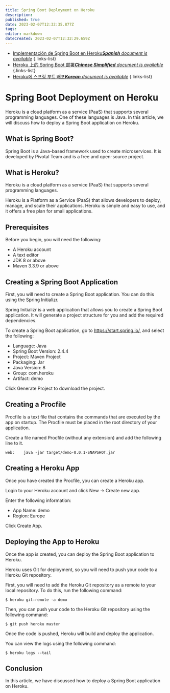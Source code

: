 ```yaml
---
title: Spring Boot Deployment on Heroku
description: 
published: true
date: 2023-02-07T12:32:35.877Z
tags: 
editor: markdown
dateCreated: 2023-02-07T12:32:29.659Z
---
```


- [Implementación de Spring Boot en Heroku***Spanish** document is available*](/es/Knowledge-base/Spring-Boot/spring-boot-deployment-on-heroku)
{.links-list}
- [Heroku 上的 Spring Boot 部署***Chinese Simplified** document is available*](/zh/Knowledge-base/Spring-Boot/spring-boot-deployment-on-heroku)
{.links-list}
- [Heroku에 스프링 부트 배포***Korean** document is available*](/ko/Knowledge-base/Spring-Boot/spring-boot-deployment-on-heroku)
{.links-list}


# Spring Boot Deployment on Heroku

Heroku is a cloud platform as a service (PaaS) that supports several programming languages. One of these languages is Java. In this article, we will discuss how to deploy a Spring Boot application on Heroku.

## What is Spring Boot?

Spring Boot is a Java-based framework used to create microservices. It is developed by Pivotal Team and is a free and open-source project.

## What is Heroku?

Heroku is a cloud platform as a service (PaaS) that supports several programming languages.

Heroku is a Platform as a Service (PaaS) that allows developers to deploy, manage, and scale their applications. Heroku is simple and easy to use, and it offers a free plan for small applications.

## Prerequisites

Before you begin, you will need the following:

- A Heroku account
- A text editor
- JDK 8 or above
- Maven 3.3.9 or above

## Creating a Spring Boot Application

First, you will need to create a Spring Boot application. You can do this using the Spring Initializr.

Spring Initializr is a web application that allows you to create a Spring Boot application. It will generate a project structure for you and add the required dependencies.

To create a Spring Boot application, go to https://start.spring.io/, and select the following:

- Language: Java
- Spring Boot Version: 2.4.4
- Project: Maven Project
- Packaging: Jar
- Java Version: 8
- Group: com.heroku
- Artifact: demo

Click Generate Project to download the project.

## Creating a Procfile

Procfile is a text file that contains the commands that are executed by the app on startup. The Procfile must be placed in the root directory of your application.

Create a file named Procfile (without any extension) and add the following line to it.

    web:    java -jar target/demo-0.0.1-SNAPSHOT.jar

## Creating a Heroku App

Once you have created the Procfile, you can create a Heroku app.

Login to your Heroku account and click New -> Create new app.

Enter the following information:

- App Name: demo
- Region: Europe

Click Create App.

## Deploying the App to Heroku

Once the app is created, you can deploy the Spring Boot application to Heroku.

Heroku uses Git for deployment, so you will need to push your code to a Heroku Git repository.

First, you will need to add the Heroku Git repository as a remote to your local repository. To do this, run the following command:

    $ heroku git:remote -a demo

Then, you can push your code to the Heroku Git repository using the following command:

    $ git push heroku master

Once the code is pushed, Heroku will build and deploy the application.

You can view the logs using the following command:

    $ heroku logs --tail

## Conclusion

In this article, we have discussed how to deploy a Spring Boot application on Heroku.